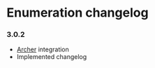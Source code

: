 # Enumeration changelog

### 3.0.2

* [Archer](https://github.com/IcecaveStudios/archer) integration
* Implemented changelog
